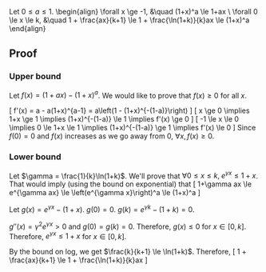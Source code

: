 Let $0 \le a \le 1$.
\begin{align}
\forall x \ge -1, &\quad (1+x)^a \le 1+ax
\\ \forall 0 \le x \le k, &\quad 1 + \frac{ax}{k+1} \le 1 + \frac{\ln(1+k)}{k}ax \le (1+x)^a
\end{align}

## Proof

### Upper bound

Let $f(x) = (1+ax) - (1+x)^a$.
We would like to prove that $f(x) \ge 0$ for all $x$.

\[ f'(x) = a - a(1+x)^{a-1} = a\left(1 - (1+x)^{-(1-a)}\right) \]
\[ x \ge 0 \implies 1+x \ge 1 \implies (1+x)^{-(1-a)} \le 1
\implies f'(x) \ge 0 \]
\[ -1 \le x \le 0 \implies 0 \le 1+x \le 1 \implies (1+x)^{-(1-a)} \ge 1
\implies f'(x) \le 0 \]
Since $f(0) = 0$ and $f(x)$ increases as we go away from 0,
$\forall x, f(x) \ge 0$.

### Lower bound

Let $\gamma = \frac{1}{k}\ln(1+k)$.
We'll prove that $\forall 0 \le x \le k, \; e^{\gamma x} \le 1+x$.
That would imply (using the bound on exponential) that
\[ 1+\gamma ax \le e^{\gamma ax} \le \left(e^{\gamma x}\right)^a \le (1+x)^a \]

Let $g(x) = e^{\gamma x} - (1+x)$. $g(0) = 0$. $g(k) = e^{\gamma k} - (1+k) = 0$.

$g''(x) = \gamma^2 e^{\gamma x} > 0$ and $g(0) = g(k) = 0$.
Therefore, $g(x) \le 0$ for $x \in [0, k]$.
Therefore, $e^{\gamma x} \le 1+x$ for $x \in [0, k]$.

By the bound on log, we get $\frac{k}{k+1} \le \ln(1+k)$.
Therefore,
\[ 1 + \frac{ax}{k+1} \le 1 + \frac{\ln(1+k)}{k}ax \]
